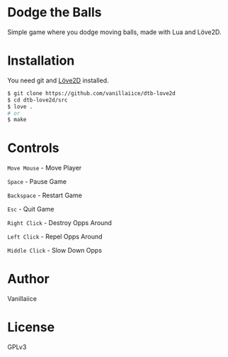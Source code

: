 # Dodge the Balls

Simple game where you dodge moving balls, made with Lua and Löve2D.

# Installation

You need git and [Löve2D](https://love2d.org/) installed.

```sh
$ git clone https://github.com/vanillaiice/dtb-love2d
$ cd dtb-love2d/src
$ love .
# or
$ make
```

# Controls

`Move Mouse` - Move Player

`Space` - Pause Game

`Backspace` - Restart Game

`Esc` - Quit Game

`Right Click` - Destroy Opps Around

`Left Click` - Repel Opps Around

`Middle Click` - Slow Down Opps

# Author

Vanillaiice

# License

GPLv3
